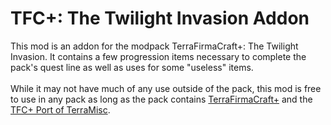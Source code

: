 # TFC+: The Twilight Invasion Addon
This mod is an addon for the modpack TerraFirmaCraft+: The Twilight Invasion. It contains a few progression items necessary to complete the pack's quest line as well as uses for some "useless" items.<br><br>
While it may not have much of any use outside of the pack, this mod is free to use in any pack as long as the pack contains [TerraFirmaCraft+](https://www.curseforge.com/minecraft/mc-mods/terrafirmacraftplus) and the [TFC+ Port of TerraMisc](https://github.com/nuckable/TerraMisc).
